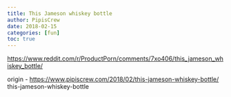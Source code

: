```yaml
---
title: This Jameson whiskey bottle
author: PipisCrew
date: 2018-02-15
categories: [fun]
toc: true
---
```


https://www.reddit.com/r/ProductPorn/comments/7xo406/this_jameson_whiskey_bottle/

origin - https://www.pipiscrew.com/2018/02/this-jameson-whiskey-bottle/ this-jameson-whiskey-bottle
